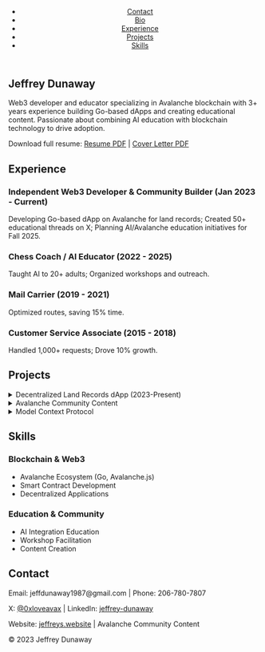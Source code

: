   <!DOCTYPE html>
  <html lang="en">
  <head>
      <meta charset="UTF-8">
      <meta name="viewport" content="width=device-width, initial-scale=1.0">
      <meta name="description" content="Jeffrey Dunaway (Avax) - Web3 Developer Portfolio with Avalanche Expertise">
      <meta name="keywords" content="Web3, Avalanche, Blockchain, AI Education, Developer">
      <title>Jeffrey Dunaway - Portfolio</title>
      <link rel="stylesheet" href="styles.css">
  </head>
  <body>
      <header>
          <nav>
              <ul>
                  <li><a href="#contact">Contact</a></li>
                  <li><a href="#bio">Bio</a></li>
                  <li><a href="#experience">Experience</a></li>
                  <li><a href="#projects">Projects</a></li>
                  <li><a href="#skills">Skills</a></li>
              </ul>
          </nav>
      </header>
      <section id="bio">
          <h1>Jeffrey Dunaway </h1>
          <p>Web3 developer and educator specializing in Avalanche blockchain with 3+ years experience building Go-based dApps and creating educational content. Passionate about combining AI education with blockchain technology to drive adoption.</p>
          <p>Download full resume: <a href="resume.pdf" download>Resume PDF</a> | <a href="cover-letter.pdf" download>Cover Letter PDF</a></p>
      </section>
      <section id="experience">
          <h2>Experience</h2>
          <div class="card">
              <h3 class="card__title">Independent Web3 Developer & Community Builder (Jan 2023 - Current)</h3>
              <p class="card__content">Developing Go-based dApp on Avalanche for land records; Created 50+ educational threads on X; Planning AI/Avalanche education initiatives for Fall 2025.</p>
          </div>
          <div class="card">
              <h3 class="card__title">Chess Coach / AI Educator (2022 - 2025)</h3>
              <p class="card__content">Taught AI to 20+ adults; Organized workshops and outreach.</p>
          </div>
          <div class="card">
              <h3 class="card__title">Mail Carrier (2019 - 2021)</h3>
              <p class="card__content">Optimized routes, saving 15% time.</p>
          </div>
          <div class="card">
              <h3 class="card__title">Customer Service Associate (2015 - 2018)</h3>
              <p class="card__content">Handled 1,000+ requests; Drove 10% growth.</p>
          </div>
      </section>
      <section id="projects">
          <h2>Projects</h2>
          <details aria-expanded="false">
              <summary>Decentralized Land Records dApp (2023-Present)</summary>
              <p>Developing a Go-based decentralized application on Avalanche for King County land records, integrating AI capabilities. Focused on creating transparent, immutable property records using Avalanche.js and smart contracts.</p>
          </details>
          <details aria-expanded="false">
              <summary>Avalanche Community Content</summary>
              <p>50+ threads and tutorials on X (@0xloveavax).</p>
          </details>
          <details aria-expanded="false">
              <summary>Model Context Protocol</summary>
              <p>AI tool for directory and GitHub management.</p>
          </details>
      </section>
      <section id="skills">
          <h2>Skills</h2>
          <div class="skills-grid">
              <div class="skill-category">
                  <h3>Blockchain & Web3</h3>
                  <ul>
                      <li>Avalanche Ecosystem (Go, Avalanche.js)</li>
                      <li>Smart Contract Development</li>
                      <li>Decentralized Applications</li>
                  </ul>
              </div>
              <div class="skill-category">
                  <h3>Education & Community</h3>
                  <ul>
                      <li>AI Integration Education</li>
                      <li>Workshop Facilitation</li>
                      <li>Content Creation</li>
                  </ul>
              </div>
          </div>
      </section>
      <section id="contact">
          <h2>Contact</h2>
          <p>Email: jeffdunaway1987@gmail.com | Phone: 206-780-7807</p>
          <p>X: <a href="https://x.com/0xloveavax" target="_blank">@0xloveavax</a> | LinkedIn: <a href="https://linkedin.com/in/jeffrey-dunaway" target="_blank">jeffrey-dunaway</a></p>
          <p>Website: <a href="https://jeffreys.website" target="_blank">jeffreys.website</a> | Avalanche Community Content</p>
      </section>
      <footer>
          <p>&copy; 2023 Jeffrey Dunaway</p>
      </footer>
      <script src="script.js"></script>
  </body>
  </html>
  
